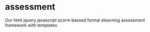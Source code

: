 # assessment
Our html jquery javascript scorm bassed formal elearning assessment framework with templates
